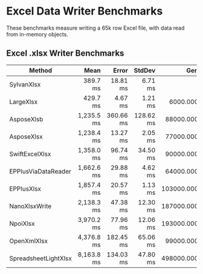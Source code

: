 # Excel Data Writer Benchmarks

These benchmarks measure writing a 65k row Excel file, with data read from in-memory objects.

## Excel .xlsx Writer Benchmarks

|               Method |       Mean |     Error |    StdDev |        Gen0 |        Gen1 |      Gen2 |    Allocated |
|--------------------- |-----------:|----------:|----------:|------------:|------------:|----------:|-------------:|
|           SylvanXlsx |   389.7 ms |  18.81 ms |   6.71 ms |           - |           - |         - |     179368 B |
|            LargeXlsx |   429.7 ms |   4.67 ms |   1.21 ms |   6000.0000 |   1000.0000 |         - |   31266528 B |
|           AsposeXlsb | 1,235.5 ms | 360.66 ms | 128.62 ms |  88000.0000 |  10000.0000 | 1000.0000 |  469791648 B |
|           AsposeXlsx | 1,238.4 ms |  13.27 ms |   2.05 ms |  77000.0000 |  10000.0000 | 1000.0000 |  390682376 B |
|       SwiftExcelXlsx | 1,358.0 ms |  96.74 ms |  34.50 ms |  90000.0000 |           - |         - |  378303592 B |
|  EPPlusViaDataReader | 1,662.6 ms |  29.88 ms |   4.62 ms |  64000.0000 |   6000.0000 | 1000.0000 |  409981992 B |
|           EPPlusXlsx | 1,857.4 ms |  20.57 ms |   1.13 ms | 103000.0000 |  15000.0000 | 1000.0000 |  650835592 B |
|        NanoXlsxWrite | 2,138.3 ms |  47.38 ms |  12.30 ms | 187000.0000 |  40000.0000 | 3000.0000 | 1461703144 B |
|             NpoiXlsx | 3,970.2 ms |  77.96 ms |  12.06 ms | 193000.0000 |  42000.0000 | 2000.0000 | 1264863016 B |
|          OpenXmlXlsx | 4,376.8 ms | 182.45 ms |  65.06 ms |  99000.0000 |  46000.0000 | 3000.0000 |  706155272 B |
| SpreadsheetLightXlsx | 8,163.8 ms | 134.03 ms |  47.80 ms | 498000.0000 | 106000.0000 | 3000.0000 | 2862069976 B |
